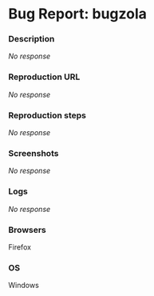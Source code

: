 # Bug Report: bugzola
### Description

_No response_

### Reproduction URL

_No response_

### Reproduction steps

_No response_

### Screenshots

_No response_

### Logs

_No response_

### Browsers

Firefox

### OS

Windows
